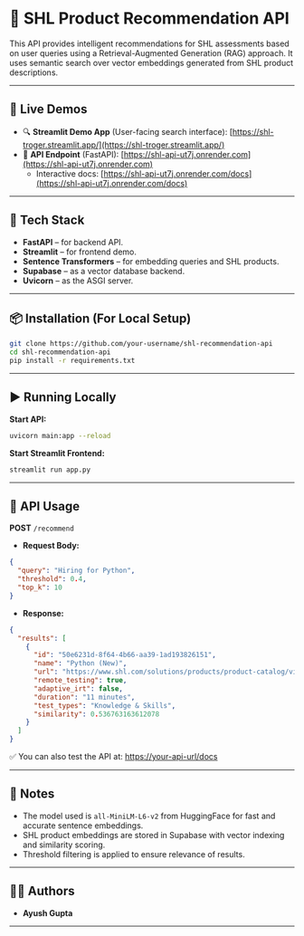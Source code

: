 # 🧠 SHL Product Recommendation API

This API provides intelligent recommendations for SHL assessments based on user queries using a Retrieval-Augmented Generation (RAG) approach. It uses semantic search over vector embeddings generated from SHL product descriptions.

---

## 🚀 Live Demos

- 🔍 **Streamlit Demo App** (User-facing search interface): [https://shl-troger.streamlit.app/](https://shl-troger.streamlit.app/)
- 🔗 **API Endpoint** (FastAPI): [https://shl-api-ut7j.onrender.com](https://shl-api-ut7j.onrender.com)
  - Interactive docs: [https://shl-api-ut7j.onrender.com/docs](https://shl-api-ut7j.onrender.com/docs)

---

## 🧰 Tech Stack

- **FastAPI** – for backend API.
- **Streamlit** – for frontend demo.
- **Sentence Transformers** – for embedding queries and SHL products.
- **Supabase** – as a vector database backend.
- **Uvicorn** – as the ASGI server.

---

## 📦 Installation (For Local Setup)

```bash
git clone https://github.com/your-username/shl-recommendation-api
cd shl-recommendation-api
pip install -r requirements.txt
```

---

## ▶️ Running Locally

**Start API:**
```bash
uvicorn main:app --reload
```

**Start Streamlit Frontend:**
```bash
streamlit run app.py
```

---

## 📨 API Usage

**POST** `/recommend`

- **Request Body:**
```json
{
  "query": "Hiring for Python",
  "threshold": 0.4,
  "top_k": 10
}
```

- **Response:**
```json
{
  "results": [
    {
      "id": "50e6231d-8f64-4b66-aa39-1ad193826151",
      "name": "Python (New)",
      "url": "https://www.shl.com/solutions/products/product-catalog/view/python-new/",
      "remote_testing": true,
      "adaptive_irt": false,
      "duration": "11 minutes",
      "test_types": "Knowledge & Skills",
      "similarity": 0.536763163612078
    }
  ]
}
```

✅ You can also test the API at: [https://your-api-url/docs](https://your-api-url/docs)

---

## 📌 Notes

- The model used is `all-MiniLM-L6-v2` from HuggingFace for fast and accurate sentence embeddings.
- SHL product embeddings are stored in Supabase with vector indexing and similarity scoring.
- Threshold filtering is applied to ensure relevance of results.

---

## 🧑‍💻 Authors

- **Ayush Gupta** 

---